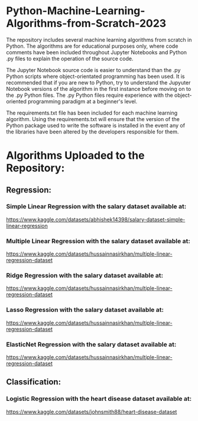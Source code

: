 # Python-Machine-Learning-Algorithms-from-Scratch-2023

The repository includes several machine learning algorithms from scratch in Python. The algorithms are for educational purposes only, where code comments have been included throughout Jupyter Notebooks and Python .py files to explain the operation of the source code.

The Jupyter Notebook source code is easier to understand than the .py Python scripts where object-orientated programming has been used. It is recommended that if you are new to Python, try to understand the Jupyuter Notebook versions of the algorithm in the first instance before moving on to the .py Python files. The .py Python files require experience with the object-oriented programming paradigm at a beginner's level.

The requirements.txt file has been included for each machine learning algorithm. Using the requirements.txt will ensure that the version of the Python package used to write the software is installed in the event any of the libraries have been altered by the developers responsible for them.

# Algorithms Uploaded to the Repository:

## Regression:

### Simple Linear Regression with the salary dataset available at:

https://www.kaggle.com/datasets/abhishek14398/salary-dataset-simple-linear-regression

### Multiple Linear Regression with the salary dataset available at:

https://www.kaggle.com/datasets/hussainnasirkhan/multiple-linear-regression-dataset

### Ridge Regression with the salary dataset available at:

https://www.kaggle.com/datasets/hussainnasirkhan/multiple-linear-regression-dataset

### Lasso Regression with the salary dataset available at:

https://www.kaggle.com/datasets/hussainnasirkhan/multiple-linear-regression-dataset

### ElasticNet Regression with the salary dataset available at:

https://www.kaggle.com/datasets/hussainnasirkhan/multiple-linear-regression-dataset

## Classification:

### Logistic Regression with the heart disease dataset available at:

https://www.kaggle.com/datasets/johnsmith88/heart-disease-dataset
